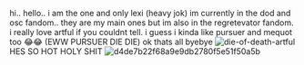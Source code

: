 hi.. hello.. i am the one and only lexi (heavy jok)
 im currently in the dod and osc fandom.. they are my main ones but im also in the regretevator fandom.
   i really love artful if you couldnt tell. i guess i kinda like pursuer and mequot too 😂😂 (EWW PURSUER DIE DIE)
	   ok thats all byebye
![die-of-death-artful](https://github.com/user-attachments/assets/a469e2b0-6b8f-42cb-b38a-60182fef2f9b)
      HES SO HOT HOLY SHIT
![d4de7b22f68a9e9db2780f5e51f50a5b](https://github.com/user-attachments/assets/f4041709-04b0-433a-8847-5e6970b17f03)
